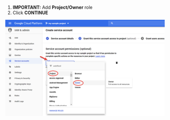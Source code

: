 
1. **IMPORTANT:** Add **Project/Owner** role
2. Click **CONTINUE**

![GCP New Service Account Wizard Step 2 Screenshot](assets/gcp-new-service-account-2.png)



